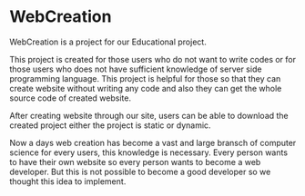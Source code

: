 # WebCreation
WebCreation is a project for our Educational project.

This project is created for those users who do not want to write codes or for those users who does not have sufficient knowledge of server side programming language. This project is helpful for those so that they can create website without writing any code and also they can get the whole source code of created website.

After creating website through our site, users can be able to download the created project either the project is static or dynamic. 

Now a days web creation has become a vast and large bransch of computer science for every users, this knowledge is necessary. Every person wants to have their own website so every person wants to become a web developer. But this is not possible to become a good developer so we thought this idea to implement.
